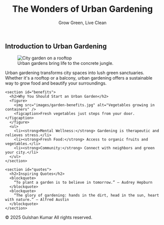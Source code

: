 <!DOCTYPE html>
<html lang="en">
<head>
  <meta charset="UTF-8" />
  <meta name="viewport" content="width=device-width, initial-scale=1.0" />
  <meta name="description" content="Explore the beauty and benefits of urban gardening in city environments." />
  <meta name="keywords" content="urban gardening, city garden, sustainable living, green spaces" />
  <meta name="author" content="Your Name" />
  <title>The Wonders of Urban Gardening</title>
  <link rel="stylesheet" href="styles/style.css" />
</head>
<body>
  <header>
    <div class="hero">
      <h1>The Wonders of Urban Gardening</h1>
      <p>Grow Green, Live Clean</p>
    </div>
  </header>

  <main>
    <section id="introduction">
      <h2>Introduction to Urban Gardening</h2>
      <figure>
        <img src="images/garden-intro.jpg" alt="City garden on a rooftop" />
        <figcaption>Urban gardens bring life to the concrete jungle.</figcaption>
      </figure>
      <p>Urban gardening transforms city spaces into lush green sanctuaries. Whether it's a rooftop or a balcony, urban gardening offers a sustainable way to grow food and beautify your surroundings.</p>
    </section>

    <section id="benefits">
      <h2>Why You Should Start an Urban Garden</h2>
      <figure>
        <img src="images/garden-benefits.jpg" alt="Vegetables growing in containers" />
        <figcaption>Fresh vegetables just steps from your door.</figcaption>
      </figure>
      <ul>
        <li><strong>Mental Wellness:</strong> Gardening is therapeutic and relieves stress.</li>
        <li><strong>Fresh Food:</strong> Access to organic fruits and vegetables.</li>
        <li><strong>Community:</strong> Connect with neighbors and green your city.</li>
      </ul>
    </section>

    <section id="quotes">
      <h2>Inspiring Quotes</h2>
      <blockquote>
        “To plant a garden is to believe in tomorrow.” – Audrey Hepburn
      </blockquote>
      <blockquote>
        “The glory of gardening: hands in the dirt, head in the sun, heart with nature.” – Alfred Austin
      </blockquote>
    </section>
  </main>

  <footer>
    <p>&copy; 2025 Gulshan Kumar All rights reserved.</p>
  </footer>
</body>
</html>
